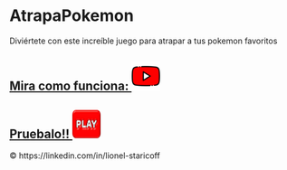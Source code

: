 # AtrapaPokemon

<p>Diviértete con este increíble juego para atrapar a tus pokemon favoritos </p>



<h2><a href="https://youtu.be/KQWHkBDeEuI"> Mira como funciona: <img src="https://github.com/LionelStaricoff/conversor/blob/main/youtube.png?raw=true" alt="enlace a youtube" width="50" height="50"> </a></h2>


<h2><a href="https://atrapapokemon.netlify.app/">Pruebalo!!  <img src="https://github.com/LionelStaricoff/AtrapaPokemon/blob/main/btnjugar-removebg-preview.png?raw=true" alt="enlace a Netlify" width="50" height="50"> </a></h2> 


<p>&copy https://linkedin.com/in/lionel-staricoff</p>
